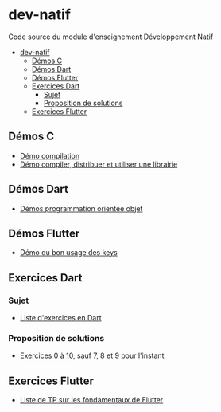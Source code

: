 # dev-natif

Code source du module d'enseignement Développement Natif

- [dev-natif](#dev-natif)
  - [Démos C](#démos-c)
  - [Démos Dart](#démos-dart)
  - [Démos Flutter](#démos-flutter)
  - [Exercices Dart](#exercices-dart)
    - [Sujet](#sujet)
    - [Proposition de solutions](#proposition-de-solutions)
  - [Exercices Flutter](#exercices-flutter)

## Démos C

- [Démo compilation](./demos-c/demo1-compilation/)
- [Démo compiler, distribuer et utiliser une librairie](./demos-c/demo2-linkage/)

## Démos Dart

- [Démos programmation orientée objet](./demos-dart/poo-premiers-pas.dart)

## Démos Flutter

- [Démo du bon usage des keys](./demo-flutter/use_of_key/)

## Exercices Dart

### Sujet

- [Liste d'exercices en Dart](./exercices-dart/README.md)

### Proposition de solutions

- [Exercices 0 à 10](./exercices-dart/propositions), sauf 7, 8 et 9 pour l'instant

## Exercices Flutter

- [Liste de TP sur les fondamentaux de Flutter](./tp-flutter.md)
